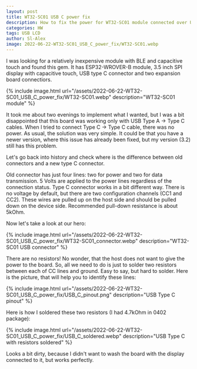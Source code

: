 ```yaml
---
layout: post
title: WT32-SC01 USB C power fix
description: How to fix the power for WT32-SC01 module connected over USB type C cable.
categories: HW
tags: USB LCD
author: Sl-Alex
image: 2022-06-22-WT32-SC01_USB_C_power_fix/WT32-SC01.webp
--- 
```


I was looking for a relatively inexpensive module with BLE and capacitive touch and found this gem. It has ESP32-WROVER-B module, 3.5 inch SPI display with capacitive touch, USB type C connector and two expansion board connectiors.

{% include image.html url="/assets/2022-06-22-WT32-SC01_USB_C_power_fix/WT32-SC01.webp" description="WT32-SC01 module" %}

It took me about two evenings to implement what I wanted, but I was a bit disappointed that this board was working only with USB Type A -> Type C cables. When I tried to connect Type C -> Type C cable, there was no power. As usual, the solution was very simple. It could be that you have a newer version, where this issue has already been fixed, but my version (3.2) still has this problem.




Let's go back into history and check where is the difference between old connectors and a new type C connector.

Old connector has just four lines: two for power and two for data transmission. 5 Volts are applied to the power lines regardless of the connection status. Type C connector works in a bit different way. There is no voltage by default, but there are two configuration channels (CC1 and CC2). These wires are pulled up on the host side and should be pulled down on the device side. Recommended pull-down resistance is about 5kOhm.

Now let's take a look at our hero:

{% include image.html url="/assets/2022-06-22-WT32-SC01_USB_C_power_fix/WT32-SC01_connector.webp" description="WT32-SC01 USB connector" %}

There are no resistors! No wonder, that the host does not want to give the power to the board. So, all we need to do is just to solder two resistors between each of CC lines and ground.
Easy to say, but hard to solder. Here is the picture, that will help you to identify these lines:

{% include image.html url="/assets/2022-06-22-WT32-SC01_USB_C_power_fix/USB_C_pinout.png" description="USB Type C pinout" %}

Here is how I soldered these two resistors (I had 4.7kOhm in 0402 package):

{% include image.html url="/assets/2022-06-22-WT32-SC01_USB_C_power_fix/USB_C_soldered.webp" description="USB Type C with resistors soldered" %}

Looks a bit dirty, because I didn't want to wash the board with the display connected to it, but works perfectly.